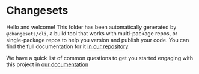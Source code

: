 # Changesets

Hello and welcome! This folder has been automatically generated by
`@changesets/cli`, a build tool that works with multi-package repos, or
single-package repos to help you version and publish your code. You can
find the full documentation for it
[in our repository](https://github.com/changesets/changesets)

We have a quick list of common questions to get you started engaging with
this project in
[our documentation](https://github.com/changesets/changesets/blob/main/docs/common-questions.md)
